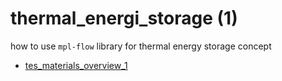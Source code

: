 # thermal_energi_storage (1)
how to use `mpl-flow` library for thermal energy storage concept

+ [tes_materials_overview_1](tes_materials_overview_1.ipynb)
